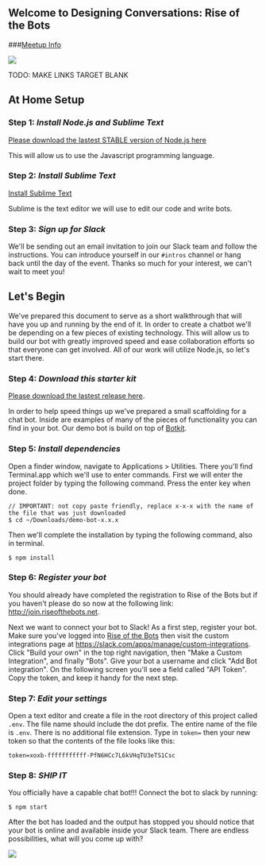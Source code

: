 ## Welcome to Designing Conversations: Rise of the Bots

###<a href="http://www.meetup.com/Huge-LA/events/228204876/" target="_blank">Meetup Info</a>

![](http://i.giphy.com/osicrp6ErKw9i.gif)

TODO: MAKE LINKS TARGET BLANK

## At Home Setup

### Step 1: *Install Node.js and Sublime Text*

<a href="https://nodejs.org/en/" target="_blank">Please download the lastest STABLE version of Node.js here</a>

This will allow us to use the Javascript programming language.

### Step 2: *Install Sublime Text*

<a href="http://www.sublimetext.com" target="_blank">Install Sublime Text</a>

Sublime is the text editor we will use to edit our code and write bots.

### Step 3: *Sign up for Slack*

We'll be sending out an email invitation to join our Slack team and follow the instructions.
You can introduce yourself in our `#intros` channel or hang back until the day of the event.
Thanks so much for your interest, we can't wait to meet you!


## Let's Begin

We've prepared this document to serve as a short walkthrough that will have you
up and running by the end of it. In order to create a chatbot we'll be depending
on a few pieces of existing technology. This will allow us to build our bot
with greatly improved speed and ease collaboration efforts so that everyone can
get involved. All of our work will utilize Node.js, so let's start there.


### Step 4: *Download this starter kit*

<a href="https://github.com/davidsicher/demo-bot/releases" target="_blank">Please download the lastest release here</a>.

In order to help speed things up we've prepared a small scaffolding for a chat bot.
Inside are examples of many of the pieces of functionality you can find in your
bot. Our demo bot is build on top of <a href="https://github.com/howdyai/botkit" target="_blank">Botkit</a>.

### Step 5: *Install dependencies*

Open a finder window, navigate to Applications > Utilities. There you'll find
Terminal.app which we'll use to enter commands. First we will enter the project
folder by typing the following command. Press the enter key when done.

    // IMPORTANT: not copy paste friendly, replace x-x-x with the name of the file that was just downloaded
    $ cd ~/Downloads/demo-bot-x.x.x

Then we'll complete the installation by typing the following command, also in terminal.

    $ npm install

### Step 6: *Register your bot*

You should already have completed the registration to Rise of the Bots
but if you haven't please do so now at the following link:
<a href="http://join.riseofthebots.net">http://join.riseofthebots.net</a>.

Next we want to connect your bot to Slack! As a first step, register your bot.
Make sure you've logged into
<a href="https://riseofthebots.slack.com/" target="_blank">Rise of the Bots</a>
then visit the custom integrations page at
<a href="https://slack.com/apps/manage/custom-integrations" target="_blank">https://slack.com/apps/manage/custom-integrations</a>.
Click "Build your own" in the top right navigation, then "Make a Custom
Integration", and finally "Bots". Give your bot a username and click "Add Bot
integration". On the following screen you'll see a field called "API Token".
Copy the token, and keep it handy for the next step.

### Step 7: *Edit your settings*

Open a text editor and create a file in the root directory of this project called `.env`.
The file name should include the dot prefix. The entire name of the file is
`.env`. There is no additional file extension. Type in `token=` then your new
token so that the contents of the file looks like this:

    token=xoxb-fffffffffff-PfN6HCc7L6kVHqTU3eTS1Csc

### Step 8: *SHIP IT*

You officially have a capable chat bot!!! Connect the bot to slack by running:

    $ npm start

After the bot has loaded and the output has stopped you should notice that
your bot is online and available inside your Slack team. There are endless
possibilities, what will you come up with?

![](http://i.giphy.com/CDMz3fckRXXDG.gif)
